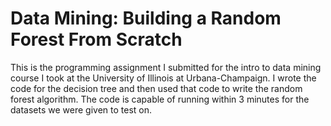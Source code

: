 # Data Mining: Building a Random Forest From Scratch
This is the programming assignment I submitted for the intro to data mining course I took at the University of Illinois at Urbana-Champaign. I wrote the code for the decision tree and then used that code to write the random forest algorithm. The code is capable of running within 3 minutes for the datasets we were given to test on. 
